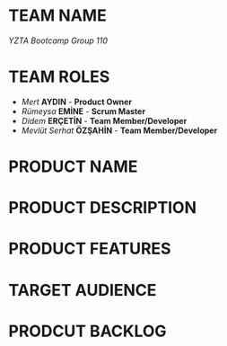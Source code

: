 # TEAM NAME 

_YZTA Bootcamp Group 110_

# TEAM ROLES

- *Mert* __AYDIN__ - __Product Owner__
- *Rümeysa* __EMİNE__ - __Scrum Master__
- *Didem* __ERÇETİN__ - __Team Member/Developer__
- *Mevlüt Serhat* __ÖZŞAHİN__ - __Team Member/Developer__
  
# PRODUCT NAME


# PRODUCT DESCRIPTION


# PRODUCT FEATURES


# TARGET AUDIENCE


# PRODCUT BACKLOG
